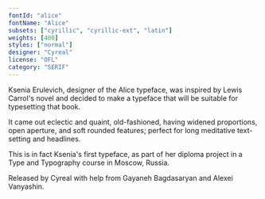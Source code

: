 ```yaml
---
fontId: "alice"
fontName: "Alice"
subsets: ["cyrillic", "cyrillic-ext", "latin"]
weights: [400]
styles: ["normal"]
designer: "Cyreal"
license: "OFL"
category: "SERIF"
---
```


<p>Ksenia Erulevich, designer of the Alice typeface, was inspired by Lewis Carrol's novel and decided to make a typeface that will be suitable for typesetting that book.</p> <p>It came out eclectic and quaint, old-fashioned, having widened proportions, open aperture, and soft rounded features; perfect for long meditative text-setting and headlines.</p> <p>This is in fact Ksenia's first typeface, as part of her diploma project in a Type and Typography course in Moscow, Russia.</p> <p>Released by Cyreal with help from Gayaneh Bagdasaryan and Alexei Vanyashin.</p>
